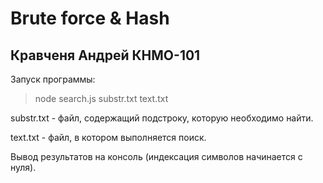 # Brute force & Hash

## Кравченя Андрей КНМО-101


Запуск программы:
> node search.js substr.txt text.txt

substr.txt - файл, содержащий подстроку, которую необходимо найти.

text.txt - файл, в котором выполняется поиск.

Вывод результатов на консоль (индексация символов начинается с нуля). 
